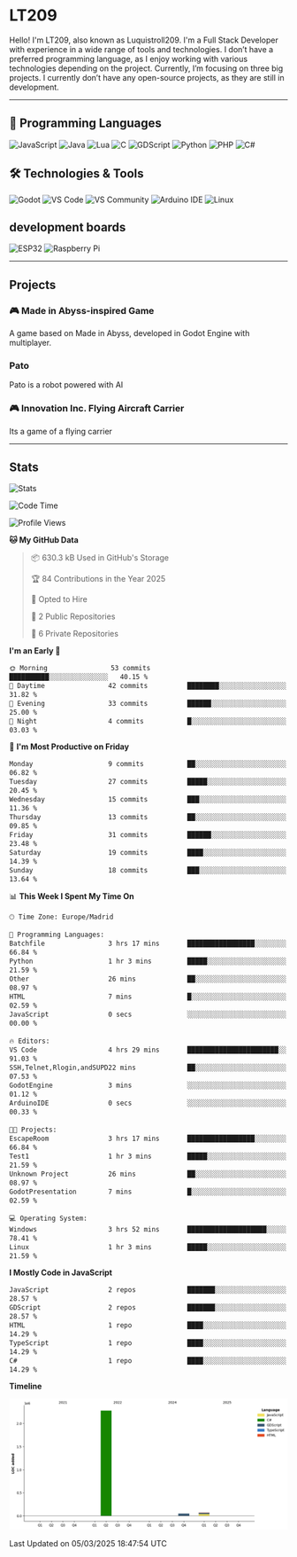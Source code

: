 # LT209

Hello! I'm LT209, also known as Luquistroll209. I'm a Full Stack Developer with experience in a wide range of tools and technologies. I don’t have a preferred programming language, as I enjoy working with various technologies depending on the project. Currently, I’m focusing on three big projects. I currently don’t have any open-source projects, as they are still in development.

---
## 🚀 Programming Languages

![JavaScript](https://img.shields.io/badge/JavaScript-F7DF1E?style=for-the-square&logo=javascript&logoColor=black)
![Java](https://img.shields.io/badge/Java-EA2D2E?style=for-the-square&logo=java&logoColor=white)
![Lua](https://img.shields.io/badge/Lua-2C2D72?style=for-the-square&logo=lua&logoColor=white)
![C](https://img.shields.io/badge/C-00599C?style=for-the-square&logo=c&logoColor=white)
![GDScript](https://img.shields.io/badge/GDScript-478CBF?style=for-the-square&logo=godotengine&logoColor=white)
![Python](https://img.shields.io/badge/Python-3776AB?style=for-the-square&logo=python&logoColor=white)
![PHP](https://img.shields.io/badge/PHP-777BB4?style=for-the-square&logo=php&logoColor=white)
![C#](https://img.shields.io/badge/C%23-239120?style=for-the-square&logo=csharp&logoColor=white)

## 🛠️ Technologies & Tools

![Godot](https://img.shields.io/badge/Godot-478CBF?style=for-the-square&logo=godotengine&logoColor=white)
![VS Code](https://img.shields.io/badge/VS%20Code-007ACC?style=for-the-square&logo=visualstudiocode&logoColor=white)
![VS Community](https://img.shields.io/badge/VS%20Community-5C2D91?style=for-the-square&logo=visualstudio&logoColor=white)
![Arduino IDE](https://img.shields.io/badge/Arduino_IDE-00979D?style=for-the-square&logo=arduino&logoColor=white)
![Linux](https://img.shields.io/badge/Linux-FCC624?style=for-the-square&logo=linux&logoColor=black)

## development boards

![ESP32](https://img.shields.io/badge/ESP32-000000?style=for-the-square&logo=esphome&logoColor=white)
![Raspberry Pi](https://img.shields.io/badge/Raspberry_Pi-C51A4A?style=for-the-square&logo=raspberrypi&logoColor=white)



---
## Projects

### 🎮 Made in Abyss-inspired Game
A game based on Made in Abyss, developed in Godot Engine with multiplayer.

### Pato
Pato is a robot powered with AI

### 🎮 Innovation Inc. Flying Aircraft Carrier
Its a game of a flying carrier 

---
## Stats

![Stats](https://github-readme-stats.vercel.app/api?username=Luquistroll209&show_icons=true&theme=radical)

<!--START_SECTION:waka-->
![Code Time](http://img.shields.io/badge/Code%20Time-45%20hrs%2010%20mins-blue)

![Profile Views](http://img.shields.io/badge/Profile%20Views-4-blue)

**🐱 My GitHub Data** 

> 📦 630.3 kB Used in GitHub's Storage 
 > 
> 🏆 84 Contributions in the Year 2025
 > 
> 💼 Opted to Hire
 > 
> 📜 2 Public Repositories 
 > 
> 🔑 6 Private Repositories 
 > 
**I'm an Early 🐤** 

```text
🌞 Morning                53 commits          ██████████░░░░░░░░░░░░░░░   40.15 % 
🌆 Daytime                42 commits          ████████░░░░░░░░░░░░░░░░░   31.82 % 
🌃 Evening                33 commits          ██████░░░░░░░░░░░░░░░░░░░   25.00 % 
🌙 Night                  4 commits           █░░░░░░░░░░░░░░░░░░░░░░░░   03.03 % 
```
📅 **I'm Most Productive on Friday** 

```text
Monday                   9 commits           ██░░░░░░░░░░░░░░░░░░░░░░░   06.82 % 
Tuesday                  27 commits          █████░░░░░░░░░░░░░░░░░░░░   20.45 % 
Wednesday                15 commits          ███░░░░░░░░░░░░░░░░░░░░░░   11.36 % 
Thursday                 13 commits          ██░░░░░░░░░░░░░░░░░░░░░░░   09.85 % 
Friday                   31 commits          ██████░░░░░░░░░░░░░░░░░░░   23.48 % 
Saturday                 19 commits          ████░░░░░░░░░░░░░░░░░░░░░   14.39 % 
Sunday                   18 commits          ███░░░░░░░░░░░░░░░░░░░░░░   13.64 % 
```


📊 **This Week I Spent My Time On** 

```text
🕑︎ Time Zone: Europe/Madrid

💬 Programming Languages: 
Batchfile                3 hrs 17 mins       █████████████████░░░░░░░░   66.84 % 
Python                   1 hr 3 mins         █████░░░░░░░░░░░░░░░░░░░░   21.59 % 
Other                    26 mins             ██░░░░░░░░░░░░░░░░░░░░░░░   08.97 % 
HTML                     7 mins              █░░░░░░░░░░░░░░░░░░░░░░░░   02.59 % 
JavaScript               0 secs              ░░░░░░░░░░░░░░░░░░░░░░░░░   00.00 % 

🔥 Editors: 
VS Code                  4 hrs 29 mins       ███████████████████████░░   91.03 % 
SSH,Telnet,Rlogin,andSUPD22 mins             ██░░░░░░░░░░░░░░░░░░░░░░░   07.53 % 
GodotEngine              3 mins              ░░░░░░░░░░░░░░░░░░░░░░░░░   01.12 % 
ArduinoIDE               0 secs              ░░░░░░░░░░░░░░░░░░░░░░░░░   00.33 % 

🐱‍💻 Projects: 
EscapeRoom               3 hrs 17 mins       █████████████████░░░░░░░░   66.84 % 
Test1                    1 hr 3 mins         █████░░░░░░░░░░░░░░░░░░░░   21.59 % 
Unknown Project          26 mins             ██░░░░░░░░░░░░░░░░░░░░░░░   08.97 % 
GodotPresentation        7 mins              █░░░░░░░░░░░░░░░░░░░░░░░░   02.59 % 

💻 Operating System: 
Windows                  3 hrs 52 mins       ████████████████████░░░░░   78.41 % 
Linux                    1 hr 3 mins         █████░░░░░░░░░░░░░░░░░░░░   21.59 % 
```

**I Mostly Code in JavaScript** 

```text
JavaScript               2 repos             ███████░░░░░░░░░░░░░░░░░░   28.57 % 
GDScript                 2 repos             ███████░░░░░░░░░░░░░░░░░░   28.57 % 
HTML                     1 repo              ████░░░░░░░░░░░░░░░░░░░░░   14.29 % 
TypeScript               1 repo              ████░░░░░░░░░░░░░░░░░░░░░   14.29 % 
C#                       1 repo              ████░░░░░░░░░░░░░░░░░░░░░   14.29 % 
```



**Timeline**

![Lines of Code chart](https://raw.githubusercontent.com/Luquistroll209/Luquistroll209/main/assets/bar_graph.png)


 Last Updated on 05/03/2025 18:47:54 UTC
<!--END_SECTION:waka-->

